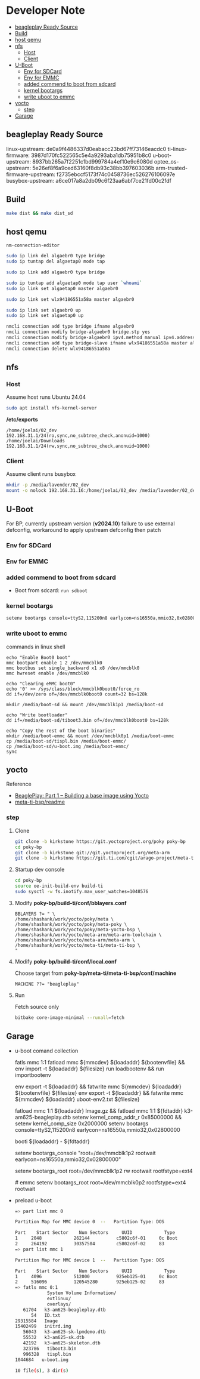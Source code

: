 <!-- omit from toc -->
# Developer Note

- [beagleplay Ready Source](#beagleplay-ready-source)
- [Build](#build)
- [host qemu](#host-qemu)
- [nfs](#nfs)
  - [Host](#host)
  - [Client](#client)
- [U-Boot](#u-boot)
  - [Env for SDCard](#env-for-sdcard)
  - [Env for EMMC](#env-for-emmc)
  - [added commend to boot from sdcard](#added-commend-to-boot-from-sdcard)
  - [kernel bootargs](#kernel-bootargs)
  - [write uboot to emmc](#write-uboot-to-emmc)
- [yocto](#yocto)
  - [step](#step)
- [Garage](#garage)

## beagleplay Ready Source

linux-upstream: de0a9f4486337d0eabacc23bd67ff73146eacdc0
ti-linux-firmware: 3987d170fc522565c5e4a9293aba1db75951b8c0
u-boot-upstream: 8937bb265a7f2251c1bd999784a4ef10e9c6080d
optee_os-upstream: 5e26ef8f6a9ced63160f8db93c38bb397603036b
arm-trusted-firmware-upstream: f2735ebccf5173f74c0458736ec526276106097e
busybox-upstream: a6ce017a8a2db09c6f23aa6abf7ce21fd00c2fdf

## Build

   ```sh
   make dist && make dist_sd
   ```

## host qemu

`nm-connection-editor`

```sh
sudo ip link del algaebr0 type bridge
sudo ip tuntap del algaetap0 mode tap
```

```sh
sudo ip link add algaebr0 type bridge

sudo ip tuntap add algaetap0 mode tap user `whoami`
sudo ip link set algaetap0 master algaebr0

sudo ip link set wlx94186551a58a master algaebr0

sudo ip link set algaebr0 up
sudo ip link set algaetap0 up
```

```sh
nmcli connection add type bridge ifname algaebr0
nmcli connection modify bridge-algaebr0 bridge.stp yes
nmcli connection modify bridge-algaebr0 ipv4.method manual ipv4.address "10.20.190.2/24" ipv4.gateway "10.20.190.1" ipv4.dns 8.8.8.8
nmcli connection add type bridge-slave ifname wlx94186551a58a master algaebr0
nmcli connection delete wlx94186551a58a
```

## nfs

### Host

Assume host runs Ubuntu 24.04

```sh
sudo apt install nfs-kernel-server
```

**/etc/exports**

```
/home/joelai/02_dev 192.168.31.1/24(ro,sync,no_subtree_check,anonuid=1000)
/home/joelai/Downloads 192.168.31.1/24(rw,sync,no_subtree_check,anonuid=1000)
```

### Client

Assume client runs busybox

```sh
mkdir -p /media/lavender/02_dev
mount -o nolock 192.168.31.16:/home/joelai/02_dev /media/lavender/02_dev
```

## U-Boot

For BP, currently upstream version (**v2024.10**) failure to use external defconfig, workaround to apply upstream defconfig then patch

### Env for SDCard

### Env for EMMC

### added commend to boot from sdcard

- Boot from sdcard: `run sdboot`

### kernel bootargs

```sh
setenv bootargs console=ttyS2,115200n8 earlycon=ns16550a,mmio32,0x02800000
```

### write uboot to emmc

commands in linux shell

```
echo "Enable Boot0 boot"
mmc bootpart enable 1 2 /dev/mmcblk0
mmc bootbus set single_backward x1 x8 /dev/mmcblk0
mmc hwreset enable /dev/mmcblk0

echo "Clearing eMMC boot0"
echo '0' >> /sys/class/block/mmcblk0boot0/force_ro
dd if=/dev/zero of=/dev/mmcblk0boot0 count=32 bs=128k

mkdir /media/boot-sd && mount /dev/mmcblk1p1 /media/boot-sd

echo "Write bootloader"
dd if=/media/boot-sd/tiboot3.bin of=/dev/mmcblk0boot0 bs=128k

echo "Copy the rest of the boot binaries"
mkdir /media/boot-emmc && mount /dev/mmcblk0p1 /media/boot-emmc
cp /media/boot-sd/tispl.bin /media/boot-emmc/
cp /media/boot-sd/u-boot.img /media/boot-emmc/
sync
```


## yocto

Reference

- [BeaglePlay: Part 1 – Building a base image using Yocto][guide1]
- [meta-ti-bsp/readme][meta-ti-bsp readme]

[guide1]: https://kickstartembedded.com/2023/08/06/beagleplay-part-1-building-a-base-image-using-yocto/
[meta-ti-bsp readme]: https://git.ti.com/cgit/arago-project/meta-ti/tree/meta-ti-bsp/README?h=kirkstone

### step

1. Clone

   ```sh
   git clone -b kirkstone https://git.yoctoproject.org/poky poky-bp
   cd poky-bp
   git clone -b kirkstone git://git.yoctoproject.org/meta-arm
   git clone -b kirkstone https://git.ti.com/cgit/arago-project/meta-ti
   ```
2. Startup dev console

   ```sh
   cd poky-bp
   source oe-init-build-env build-ti
   sudo sysctl -w fs.inotify.max_user_watches=1048576
   ```

3. Modify **poky-bp/build-ti/conf/bblayers.conf**

   ```
   BBLAYERS ?= " \
   /home/shashank/work/yocto/poky/meta \
   /home/shashank/work/yocto/poky/meta-poky \
   /home/shashank/work/yocto/poky/meta-yocto-bsp \
   /home/shashank/work/yocto/meta-arm/meta-arm-toolchain \
   /home/shashank/work/yocto/meta-arm/meta-arm \
   /home/shashank/work/yocto/meta-ti/meta-ti-bsp \
   "
   ```

4. Modify **poky-bp/build-ti/conf/local.conf**

   Choose target from **poky-bp/meta-ti/meta-ti-bsp/conf/machine**

   ```
   MACHINE ??= "beagleplay"
   ```

5. Run

   Fetch source only

   ```sh
   bitbake core-image-minimal --runall=fetch
   ```


## Garage

- u-boot comand collection

   fatls mmc 1:1
   fatload mmc ${mmcdev} ${loadaddr} ${bootenvfile} && env import -t ${loadaddr} ${filesize}
   run loadbootenv && run importbootenv

   env export -t ${loadaddr} && fatwrite mmc ${mmcdev} ${loadaddr} ${bootenvfile} ${filesize}
   env export -t ${loadaddr} && fatwrite mmc ${mmcdev} ${loadaddr} uboot-env2.txt ${filesize}

   fatload mmc 1:1 ${loadaddr} Image.gz && fatload mmc 1:1 ${fdtaddr} k3-am625-beagleplay.dtb
   setenv kernel_comp_addr_r 0x85000000 && setenv kernel_comp_size 0x2000000
   setenv bootargs console=ttyS2,115200n8 earlycon=ns16550a,mmio32,0x02800000

   booti ${loadaddr} - ${fdtaddr}

   setenv bootargs_console "root=/dev/mmcblk1p2 rootwait earlycon=ns16550a,mmio32,0x02800000"

   setenv bootargs_root root=/dev/mmcblk1p2 rw rootwait rootfstype=ext4

   \# emmc
   setenv bootargs_root root=/dev/mmcblk0p2 rootfstype=ext4 rootwait

- preload u-boot

   ```sh
   => part list mmc 0

   Partition Map for MMC device 0  --   Partition Type: DOS

   Part    Start Sector    Num Sectors     UUID            Type
   1     2048            262144          c5802c6f-01     0c Boot
   2     264192          30357504        c5802c6f-02     83
   => part list mmc 1

   Partition Map for MMC device 1  --   Partition Type: DOS

   Part    Start Sector    Num Sectors     UUID            Type
   1     4096            512000          925eb125-01     0c Boot
   2     516096          120545280       925eb125-02     83
   => fatls mmc 0:1
               System Volume Information/
               extlinux/
               overlays/
      61704   k3-am625-beagleplay.dtb
         54   ID.txt
   29315584   Image
   15402499   initrd.img
      56043   k3-am625-sk-lpmdemo.dtb
      55532   k3-am625-sk.dtb
      42192   k3-am625-skeleton.dtb
      323786   tiboot3.bin
      996328   tispl.bin
   1044684   u-boot.img

   10 file(s), 3 dir(s)
   ```

